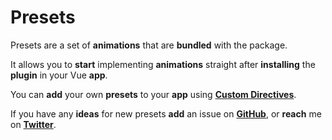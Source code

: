 # Presets

Presets are a set of **animations** that are **bundled** with the package.

It allows you to **start** implementing **animations** straight after **installing** the **plugin** in your Vue **app**.

You can **add** your own **presets** to your **app** using [**Custom Directives**](/directive-usage#custom-directives).

If you have any **ideas** for new presets **add** an issue on [**GitHub**](https://github.com/vueuse/motion#issues), or **reach** me on [**Twitter**](https://twitter.com/yaeeelglx).

<PresetsViewer />
